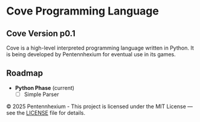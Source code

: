 # Cove Programming Language

## Cove Version p0.1

Cove is a high-level interpreted programming language written in Python. It is being developed by Pentennhexium for eventual use in its games.

## Roadmap

- **Python Phase** (current)
  - [ ] Simple Parser

© 2025 Pentennhexium - This project is licensed under the MIT License — see the [LICENSE](LICENSE) file for details.
